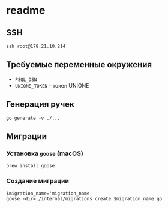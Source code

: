 # readme

## SSH

```shell
ssh root@178.21.10.214
```

## Требуемые переменные окружения

- `PSQL_DSN`
- `UNIONE_TOKEN` - токен UNIONE

## Генерация ручек

```shell
go generate -v ./...
```

## Миграции

### Установка `goose` (macOS)

```shell
brew install goose
```

### Создание миграции
```shell
$migration_name='migration_name'
goose -dir=./internal/migrations create $migration_name go
```

